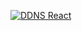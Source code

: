 [![DDNS React](https://gyazo.com/ac38bc4670d786bb167de41ea376ad2c)](https://gyazo.com/ac38bc4670d786bb167de41ea376ad2c)

